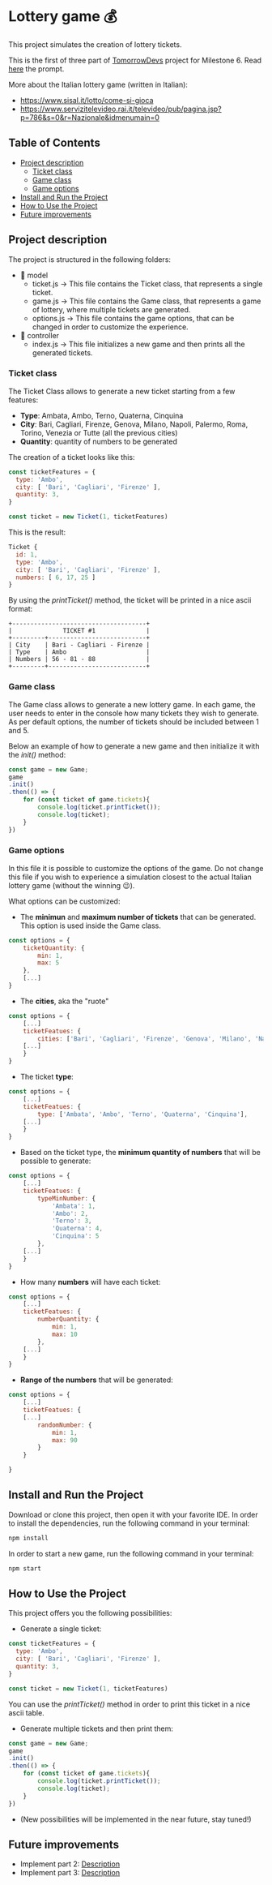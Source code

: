 # Lottery game :moneybag:

This project simulates the creation of lottery tickets.

This is the first of three part of <a href="https://www.tomorrowdevs.com/">TomorrowDevs</a> project for Milestone 6. 
Read <a href="https://github.com/tomorrowdevs-projects/programming-basics/tree/main/projects/m6/001-lotto-game">here</a> the prompt. 

More about the Italian lottery game (written in Italian):
- https://www.sisal.it/lotto/come-si-gioca
- https://www.servizitelevideo.rai.it/televideo/pub/pagina.jsp?p=786&s=0&r=Nazionale&idmenumain=0

## Table of Contents 
- [Project description](#project-description)<br>
  - [Ticket class](#ticket-class)<br>
  - [Game class](#game-class)<br>
  - [Game options](#game-options)<br>
- [Install and Run the Project](#install-and-run-the-project)<br>
- [How to Use the Project](#how-to-use-the-project)<br>
- [Future improvements](#future-improvements)<br>

## Project description
The project is structured in the following folders: 
- :file_folder: model
  - ticket.js &rarr; This file contains the Ticket class, that represents a single ticket.
  - game.js &rarr; This file contains the Game class, that represents a game of lottery, where multiple tickets are generated.
  - options.js &rarr; This file contains the game options, that can be changed in order to customize the experience. 
- :file_folder: controller
    - index.js &rarr; This file initializes a new game and then prints all the generated tickets.

### Ticket class

The Ticket Class allows to generate a new ticket starting from a few features: 
- **Type**: Ambata, Ambo, Terno, Quaterna, Cinquina
- **City**: Bari, Cagliari, Firenze, Genova, Milano, Napoli, Palermo, Roma, Torino, Venezia or Tutte (all the previous cities)
- **Quantity**: quantity of numbers to be generated

The creation of a ticket looks like this:
```javascript
const ticketFeatures = {
  type: 'Ambo',
  city: [ 'Bari', 'Cagliari', 'Firenze' ],
  quantity: 3,
}

const ticket = new Ticket(1, ticketFeatures)
```

This is the result:
```javascript
Ticket {
  id: 1,
  type: 'Ambo',
  city: [ 'Bari', 'Cagliari', 'Firenze' ],
  numbers: [ 6, 17, 25 ]
}
```

By using the *printTicket()* method, the ticket will be printed in a nice ascii format:
```
+-------------------------------------+
|              TICKET #1              |
+---------+---------------------------+
| City    | Bari - Cagliari - Firenze |
| Type    | Ambo                      |
| Numbers | 56 - 81 - 88              |
+---------+---------------------------+
```

### Game class

The Game class allows to generate a new lottery game. 
In each game, the user needs to enter in the console how many tickets they wish to generate. As per default options, the number of tickets should be included between 1 and 5. 

Below an example of how to generate a new game and then initialize it with the *init()* method:

```javascript
const game = new Game;
game
.init()
.then(() => {
    for (const ticket of game.tickets){
        console.log(ticket.printTicket());
        console.log(ticket);
    }
})
```

### Game options
In this file it is possible to customize the options of the game. Do not change this file if you wish to experience a simulation closest to the actual Italian lottery game (without the winning :wink:).

What options can be customized: 

- The **minimun** and **maximum number of tickets** that can be generated. This option is used inside the Game class.

```javascript
const options = {
    ticketQuantity: { 
        min: 1,
        max: 5
    },
    [...]
}
```

- The **cities**, aka the "ruote"
```javascript
const options = {
    [...]
    ticketFeatues: {
        cities: ['Bari', 'Cagliari', 'Firenze', 'Genova', 'Milano', 'Napoli', 'Palermo', 'Roma', 'Torino', 'Venezia'],
    [...]
    }
}
```

- The ticket **type**:
```javascript
const options = {
    [...]
    ticketFeatues: {
        type: ['Ambata', 'Ambo', 'Terno', 'Quaterna', 'Cinquina'],
    [...]
    }
}
```

- Based on the ticket type, the **minimum quantity of numbers** that will be possible to generate:
```javascript
const options = {
    [...]
    ticketFeatues: {
        typeMinNumber: { 
            'Ambata': 1,
            'Ambo': 2,
            'Terno': 3,
            'Quaterna': 4,
            'Cinquina': 5
        },
    [...]
    }
}
```

- How many **numbers** will have each ticket:
```javascript
const options = {
    [...]
    ticketFeatues: {
        numberQuantity: {
            min: 1,
            max: 10
        },
    [...]
    }
}
```
- **Range of the numbers** that will be generated:
```javascript
const options = {
    [...]
    ticketFeatues: {
    [...]
        randomNumber: { 
            min: 1,
            max: 90
        }
    }

}
```


## Install and Run the Project

Download or clone this project, then open it with your favorite IDE. 
In order to install the dependencies, run the following command in your terminal:

```sh
npm install
```
In order to start a new game, run the following command in your terminal:

```sh
npm start
```

## How to Use the Project
This project offers you the following possibilities: 

- Generate a single ticket: 
```javascript
const ticketFeatures = {
  type: 'Ambo',
  city: [ 'Bari', 'Cagliari', 'Firenze' ],
  quantity: 3,
}

const ticket = new Ticket(1, ticketFeatures)
```
You can use the *printTicket()* method in order to print this ticket in a nice ascii table.

- Generate multiple tickets and then print them:
```javascript
const game = new Game;
game
.init()
.then(() => {
    for (const ticket of game.tickets){
        console.log(ticket.printTicket());
        console.log(ticket);
    }
})
```
- (New possibilities will be implemented in the near future, stay tuned!)

## Future improvements
- Implement part 2: <a href="https://github.com/tomorrowdevs-projects/programming-basics/tree/main/projects/m6/002-lotto-fake-extraction">Description</a>
- Implement part 3: <a href="https://github.com/tomorrowdevs-projects/programming-basics/tree/main/projects/m6/003-lotto-calculate-prizes">Description</a>
